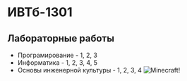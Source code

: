 # ИВТб-1301
## Лабораторные работы
- Програмирование - 1, 2, 3
- Информатика - 1, 2, 3, 4, 5
- Основы инженерной культуры - 1, 2, 3, 4
![Minecraft!](https://i.imgur.com/hEYAyFz.jpeg)
